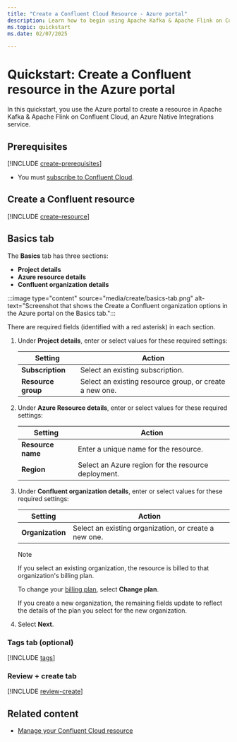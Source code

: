 ```yaml
---
title: "Create a Confluent Cloud Resource - Azure portal"
description: Learn how to begin using Apache Kafka & Apache Flink on Confluent Cloud by creating an instance in the Azure portal.
ms.topic: quickstart
ms.date: 02/07/2025

---
```


# Quickstart: Create a Confluent resource in the Azure portal

In this quickstart, you use the Azure portal to create a resource in Apache Kafka & Apache Flink on Confluent Cloud, an Azure Native Integrations service.

## Prerequisites

[!INCLUDE [create-prerequisites](../includes/create-prerequisites.md)]

- You must [subscribe to Confluent Cloud](overview.md#subscribe-to-confluent-cloud).

## Create a Confluent resource

[!INCLUDE [create-resource](../includes/create-resource.md)]

## Basics tab

The **Basics** tab has three sections:

- **Project details**
- **Azure resource details**
- **Confluent organization details**

:::image type="content" source="media/create/basics-tab.png" alt-text="Screenshot that shows the Create a Confluent organization options in the Azure portal on the Basics tab.":::

There are required fields (identified with a red asterisk) in each section.

1. Under **Project details**, enter or select values for these required settings:

    | Setting               | Action                                                    |
    |---------------------|-----------------------------------------------------------|
    | **Subscription**        | Select an existing subscription.   |
    | **Resource group**      | Select an existing resource group, or create a new one.       |

1. Under **Azure Resource details**, enter or select values for these required settings:

    | Setting              | Action                                    |
    |--------------------|-------------------------------------------|
    | **Resource name**      | Enter a unique name for the resource.   |
    | **Region**             | Select an Azure region for the resource deployment.  |

1. Under **Confluent organization details**, enter or select values for these required settings:

    | Setting             | Action                                                                                           |
    |-------------------|--------------------------------------------------------------------------------------------------|
    | **Organization**      | Select an existing organization, or create a new one.   |

    > [!NOTE]
    > If you select an existing organization, the resource is billed to that organization's billing plan.

    To change your [billing plan](overview.md#billing), select **Change plan**.

    If you create a new organization, the remaining fields update to reflect the details of the plan you select for the new organization.

1. Select **Next**.

### Tags tab (optional)

[!INCLUDE [tags](../includes/tags.md)]

### Review + create tab

[!INCLUDE [review-create](../includes/review-create.md)]

## Related content

- [Manage your Confluent Cloud resource](manage.md)
